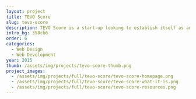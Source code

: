 ```yaml
---
layout: project
title: TEVO Score
slug: tevo-score
description: TEVO Score is a start-up looking to establish itself as an industry-leader in business valuation and projection.
intro_bg: 358cb6
order: 6
categories: 
  - Web Design
  - Web Development
year: 2015
thumb: /assets/img/projects/tevo-score-thumb.png
project_images:
  - /assets/img/projects/full/tevo-score/tevo-score-homepage.png
  - /assets/img/projects/full/tevo-score/tevo-score-what-it-is.png
  - /assets/img/projects/full/tevo-score/tevo-score-resources.png
---
```




